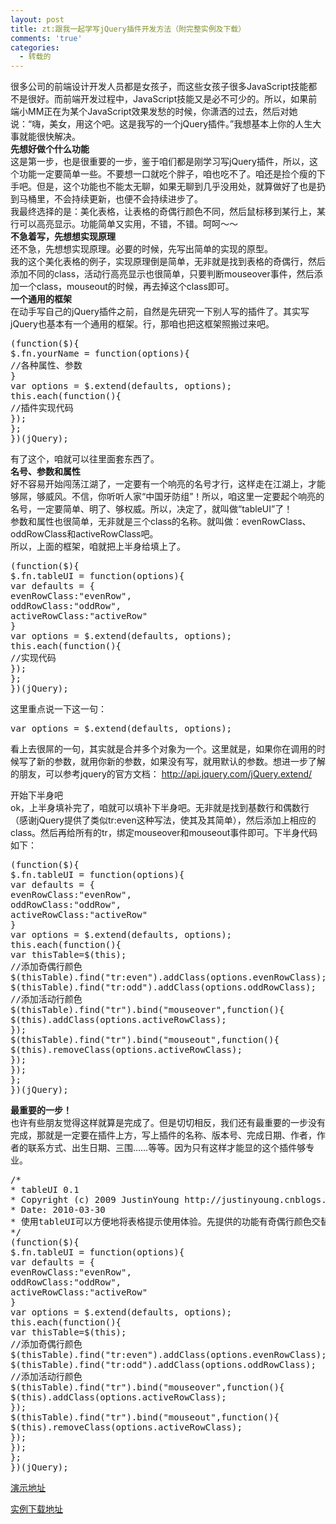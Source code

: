 ```yaml
---
layout: post
title: zt:跟我一起学写jQuery插件开发方法（附完整实例及下载）
comments: 'true'
categories:
  - 转载的
---
```

很多公司的前端设计开发人员都是女孩子，而这些女孩子很多JavaScript技能都不是很好。而前端开发过程中，JavaScript技能又是必不可少的。所以，如果前端小MM正在为某个JavaScript效果发愁的时候，你潇洒的过去，然后对她说：“嗨，美女，用这个吧。这是我写的一个jQuery插件。”我想基本上你的人生大事就能很快解决。  
**先想好做个什么功能**  
这是第一步，也是很重要的一步，鉴于咱们都是刚学习写jQuery插件，所以，这个功能一定要简单一些。不要想一口就吃个胖子，咱也吃不了。咱还是捡个瘦的下手吧。但是，这个功能也不能太无聊，如果无聊到几乎没用处，就算做好了也是扔到马桶里，不会持续更新，也便不会持续进步了。  
我最终选择的是：美化表格，让表格的奇偶行颜色不同，然后鼠标移到某行上，某行可以高亮显示。功能简单又实用，不错，不错。呵呵～～  
**不急着写，先想想实现原理**  
还不急，先想想实现原理。必要的时候，先写出简单的实现的原型。  
我的这个美化表格的例子，实现原理倒是简单，无非就是找到表格的奇偶行，然后添加不同的class，活动行高亮显示也很简单，只要判断mouseover事件，然后添加一个class，mouseout的时候，再去掉这个class即可。  
**一个通用的框架**  
在动手写自己的jQuery插件之前，自然是先研究一下别人写的插件了。其实写jQuery也基本有一个通用的框架。行，那咱也把这框架照搬过来吧。

<pre>(function($){
$.fn.yourName = function(options){
//各种属性、参数
}
var options = $.extend(defaults, options);
this.each(function(){
//插件实现代码
});
};
})(jQuery);</pre>

有了这个，咱就可以往里面套东西了。  
**名号、参数和属性**  
好不容易开始闯荡江湖了，一定要有一个响亮的名号才行，这样走在江湖上，才能够屌，够威风。不信，你听听人家“中国牙防组”！所以，咱这里一定要起个响亮的名号，一定要简单、明了、够权威。所以，决定了，就叫做“tableUI”了！  
参数和属性也很简单，无非就是三个class的名称。就叫做：evenRowClass、oddRowClass和activeRowClass吧。  
所以，上面的框架，咱就把上半身给填上了。

<pre>(function($){
$.fn.tableUI = function(options){
var defaults = {
evenRowClass:"evenRow",
oddRowClass:"oddRow",
activeRowClass:"activeRow"
}
var options = $.extend(defaults, options);
this.each(function(){
//实现代码
});
};
})(jQuery);</pre>

这里重点说一下这一句：

<pre>var options = $.extend(defaults, options);</pre>

看上去很屌的一句，其实就是合并多个对象为一个。这里就是，如果你在调用的时候写了新的参数，就用你新的参数，如果没有写，就用默认的参数。想进一步了解的朋友，可以参考jquery的官方文档： <a href="http://api.jquery.com/jQuery.extend/" target="_blank">http://api.jquery.com/jQuery.extend/</a>

开始下半身吧  
ok，上半身填补完了，咱就可以填补下半身吧。无非就是找到基数行和偶数行（感谢jQuery提供了类似tr:even这种写法，使其及其简单），然后添加上相应的class。然后再给所有的tr，绑定mouseover和mouseout事件即可。下半身代码如下：

<pre>(function($){
$.fn.tableUI = function(options){
var defaults = {
evenRowClass:"evenRow",
oddRowClass:"oddRow",
activeRowClass:"activeRow"
}
var options = $.extend(defaults, options);
this.each(function(){
var thisTable=$(this);
//添加奇偶行颜色
$(thisTable).find("tr:even").addClass(options.evenRowClass);
$(thisTable).find("tr:odd").addClass(options.oddRowClass);
//添加活动行颜色
$(thisTable).find("tr").bind("mouseover",function(){
$(this).addClass(options.activeRowClass);
});
$(thisTable).find("tr").bind("mouseout",function(){
$(this).removeClass(options.activeRowClass);
});
});
};
})(jQuery);</pre>

**最重要的一步！**  
也许有些朋友觉得这样就算是完成了。但是切切相反，我们还有最重要的一步没有完成，那就是一定要在插件上方，写上插件的名称、版本号、完成日期、作者，作者的联系方式、出生日期、三围……等等。因为只有这样才能显的这个插件够专业。

<pre>/*
* tableUI 0.1
* Copyright (c) 2009 JustinYoung http://justinyoung.cnblogs.com/
* Date: 2010-03-30
* 使用tableUI可以方便地将表格提示使用体验。先提供的功能有奇偶行颜色交替，鼠标移上高亮显示
*/
(function($){
$.fn.tableUI = function(options){
var defaults = {
evenRowClass:"evenRow",
oddRowClass:"oddRow",
activeRowClass:"activeRow"
}
var options = $.extend(defaults, options);
this.each(function(){
var thisTable=$(this);
//添加奇偶行颜色
$(thisTable).find("tr:even").addClass(options.evenRowClass);
$(thisTable).find("tr:odd").addClass(options.oddRowClass);
//添加活动行颜色
$(thisTable).find("tr").bind("mouseover",function(){
$(this).addClass(options.activeRowClass);
});
$(thisTable).find("tr").bind("mouseout",function(){
$(this).removeClass(options.activeRowClass);
});
});
};
})(jQuery);</pre>

<a href="http://demo.jb51.net/js/tableUI/index.html" target="_blank">演示地址</a>

<a href="http://xiazai.jb51.net/201004/yuanma/tableUI.rar" target="_blank">实例下载地址</a>